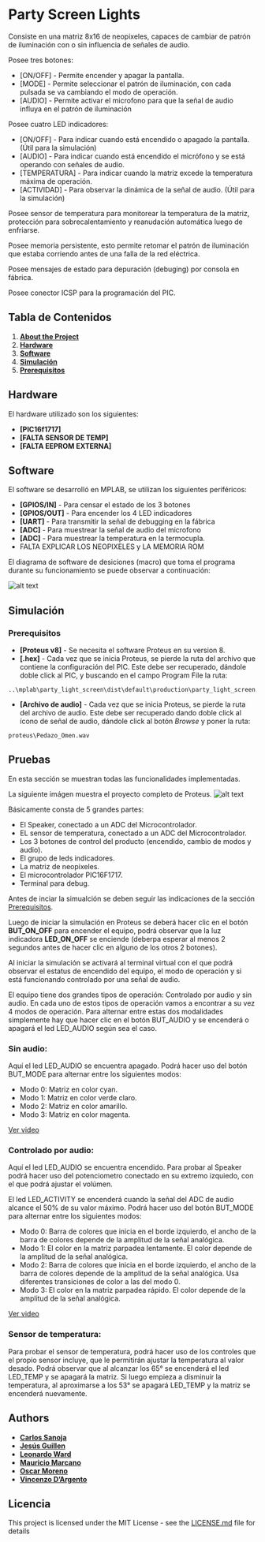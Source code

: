 # Party Screen Lights

Consiste en una matriz 8x16 de neopixeles, capaces de cambiar de patrón de iluminación con o sin influencia de señales de audio. 

Posee tres botones:
* [ON/OFF] - Permite encender y apagar la pantalla.
* [MODE] - Permite seleccionar el patrón de iluminación, con cada pulsada se va cambiando el modo de operación.
* [AUDIO] - Permite activar el microfono para que la señal de audio influya en el patrón de iluminación

Posee cuatro LED indicadores:
* [ON/OFF] - Para indicar cuando está encendido o apagado la pantalla. (Útil para la simulación)
* [AUDIO] - Para indicar cuando está encendido el micrófono y se está operando con señales de audio.
* [TEMPERATURA] - Para indicar cuando la matriz excede la temperatura máxima de operación.
* [ACTIVIDAD] - Para observar la dinámica de la señal de audio. (Útil para la simulación) 

Posee sensor de temperatura para monitorear la temperatura de la matriz, protección para sobrecalentamiento y reanudación automática luego de enfriarse.

Posee memoria persistente, esto permite retomar el patrón de iluminación que estaba corriendo antes de una falla de la red eléctrica.

Posee mensajes de estado para depuración (debuging) por consola en fábrica.

Posee conector ICSP para la programación del PIC.

## Tabla de Contenidos

1. **[About the Project](#party-screen-lights)**
2. **[Hardware](#hardware)**
3. **[Software](#software)**
4. **[Simulación](#simulación)**
5. **[Prerequisitos](#prerequisitos)**

 
## Hardware
El hardware utilizado son los siguientes:

* **[PIC16f1717]**
* **[FALTA SENSOR DE TEMP]**
* **[FALTA EEPROM EXTERNA]** 

## Software
El software se desarrolló en MPLAB, se utilizan los siguientes periféricos:

* **[GPIOS/IN]** - Para censar el estado de los 3 botones
* **[GPIOS/OUT]** - Para encender los 4 LED indicadores
* **[UART]** - Para transmitir la señal de debugging en la fábrica
* **[ADC]** - Para muestrear la señal de audio del microfono
* **[ADC]** - Para muestrear la temperatura en la termocupla.
*  FALTA EXPLICAR LOS NEOPIXELES y LA MEMORIA ROM

El diagrama de software de desiciones (macro) que toma el programa durante su funcionamiento se puede observar a continuación:

![alt text](https://github.com/CarSanoja/party-screen-lights/blob/development/imagenes/diagrama_software.png?raw=true)

## Simulación

### Prerequisitos


* **[Proteus v8]** - Se necesita el software Proteus en su version 8.
* **[.hex]** - Cada vez que se inicia Proteus, se pierde la ruta del archivo que contiene la configuración del PIC. Este debe ser recuperado, dándole doble click al PIC, y buscando en el campo Program File la ruta:

```
..\mplab\party_light_screen\dist\default\production\party_light_screen.production.hex
```
 
* **[Archivo de audio]** - Cada vez que se inicia Proteus, se pierde la ruta del archivo de audio. Este debe ser recuperado dando doble click al ícono de señal de audio, dándole click al botón _Browse_ y poner la ruta:

```
proteus\Pedazo_Omen.wav
```
## Pruebas
En esta sección se muestran todas las funcionalidades implementadas.

La siguiente imágen muestra el proyecto completo de Proteus.
![alt text](https://github.com/CarSanoja/party-screen-lights/blob/development/imagenes/proteus_project.jpg?raw=true)

Básicamente consta de 5 grandes partes:

- El Speaker, conectado a un ADC del Microcontrolador. 
- EL sensor de temperatura, conectado a un ADC del Microcontrolador.
- Los 3 botones de control del producto (encendido, cambio de modos y audio).
- El grupo de leds indicadores. 
- La matriz de neopixeles.
- El microcontrolador PIC16F1717.
- Terminal para debug. 


Antes de inciar la simualción se deben seguir las indicaciones de la sección [Prerequisitos](#prerequisites).

Luego de iniciar la simulación en Proteus se deberá hacer clic en el botón **BUT_ON_OFF** para encender el equipo, podrá observar que la luz indicadora **LED_ON_OFF** se enciende (deberpa esperar al menos 2 segundos antes de hacer clic en alguno de los otros 2 botones).

 Al iniciar la simulación se activará al terminal virtual con el que podrá observar el estatus de encendido del equipo, el modo de operación y si está funcionando controlado por una señal de audio. 

 El equipo tiene dos grandes tipos de operación: Controlado por audio y sin audio. En cada uno de estos tipos de operación vamos a encontrar a su vez 4 modos de operación. 
 Para alternar entre estas dos modalidades simplemente hay que hacer clic en el botón BUT_AUDIO y se encenderá o apagará el led LED_AUDIO  según sea el caso. 

 ### Sin audio: 
Aquí el led LED_AUDIO se encuentra apagado. 
Podrá hacer uso del botón BUT_MODE para alternar entre los siguientes modos:

- Modo 0: Matriz en color cyan. 
- Modo 1: Matriz en color verde claro.
- Modo 2: Matriz en color amarillo.
- Modo 3: Matriz en color magenta.

[Ver video](https://github.com/CarSanoja/party-screen-lights/blob/development/imagenes/modos_sin_audio.mkv)
### Controlado por audio: 
Aquí el led LED_AUDIO se encuentra encendido. 
Para probar al Speaker podrá hacer uso del potenciometro conectado en su extremo izquiedo, con el que podrá ajustar el volúmen. 

El led LED_ACTIVITY se encenderá cuando la señal del ADC de audio alcance el 50% de su valor máximo. 
Podrá hacer uso del botón BUT_MODE para alternar entre los siguientes modos:

- Modo 0: Barra de colores que inicia en el borde izquierdo, el ancho de la barra de colores depende de la amplitud de la señal analógica.
- Modo 1: El color en la matriz parpadea lentamente. El color depende de la amplitud de la señal analógica.
- Modo 2: Barra de colores que inicia en el borde izquierdo, el ancho de la barra de colores depende de la amplitud de la señal analógica. Usa diferentes transiciones de color a las del modo 0. 
- Modo 3: El color en la matriz parpadea rápido. El color depende de la amplitud de la señal analógica.

[Ver video](https://github.com/CarSanoja/party-screen-lights/blob/development/imagenes/modos_con_audio.mkv)

### Sensor de temperatura:
Para probar el sensor de temperatura, podrá hacer uso de los controles que el propio sensor incluye, que le permitirán ajustar la temperatura al valor desado. Podrá observar que al alcanzar los 65° se encenderá el led LED_TEMP y se apagará la matriz. Si luego empieza a disminuir la temperatura, al aproximarse a los 53° se apagará LED_TEMP y la matriz se encenderá nuevamente.
## Authors

* **[Carlos Sanoja](https://github.com/CarSanoja)**
* **[Jesús Guillen](https://github.com/JG-Guillen)**
* **[Leonardo Ward](https://github.com/leonardoward)**
* **[Mauricio Marcano](https://github.com/rinripper)**
* **[Oscar Moreno](https://github.com/OscarEMoreno)**
* **[Vincenzo D’Argento](https://github.com/vincdargento)**

## Licencia

This project is licensed under the MIT License - see the [LICENSE.md](LICENSE.md) file for details

